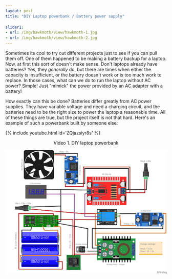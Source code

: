 ```yaml
---
layout: post
title: "DIY Laptop powerbank / Battery power supply"

slider1:
- url: /img/hawkmoth/view/hawkmoth-1.jpg
- url: /img/hawkmoth/view/hawkmoth-2.jpg
---
```


Sometimes its cool to try out different projects just to see if you can pull them off. One of them happened to be making a battery backup for a laptop. Now, at first this sort of doesn't make sense. Don't laptops already have batteries? Yes, they _generally_ do, but there are times when either the capacity is insufficient, or the battery doesn't work or is too much work to replace. In those cases, what can we do to run the laptop without AC power? Simple! Just "mimick" the power provided by an AC adapter with a battery! 

How exactly can this be done? Batteries differ greatly from AC power supplies. They have variable voltage and need a charging circuit, and the batteries need to be the right size to power the laptop a reasonable time. All of these things are true, but the project itself is not that hard. Here's an example of such a powerbank built by someone else:

{% include youtube.html id='ZQjazsiyr8s' %}   
<p align="center">Video 1. DIY laptop powerbank</p>

![image](/img/laptop-ups/laptop-ups.png)
